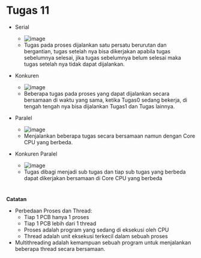 # Tugas 11
* Serial
  * ![image](https://github.com/DimasIvandaFauzi/SysOP24-3123521022/assets/160553968/add2a2c9-ae01-4ab9-9ac3-8756c144623b)
  * Tugas pada proses dijalankan satu persatu berurutan dan bergantian, tugas setelah nya bisa dikerjakan apabila tugas sebelumnya selesai, jika tugas sebelumnya belum selesai maka tugas setelah nya tidak dapat dijalankan.
    
* Konkuren
  * ![image](https://github.com/DimasIvandaFauzi/SysOP24-3123521022/assets/160553968/712b002d-211c-4d6f-9ef0-1b16d7036c59)
  * Beberapa tugas pada proses yang dapat dijalankan secara bersamaan di waktu yang sama, ketika Tugas0 sedang bekerja, di tengah tengah nya bisa dijalankan Tugas1 dan Tugas lainnya.
    
* Paralel
  * ![image](https://github.com/DimasIvandaFauzi/SysOP24-3123521022/assets/160553968/01a65e1e-67fe-4d55-a723-385b20130c0d)
  * Menjalankan beberapa tugas secara bersamaan namun dengan Core CPU yang berbeda.
    
* Konkuren Paralel
  * ![image](https://github.com/DimasIvandaFauzi/SysOP24-3123521022/assets/160553968/da58846b-a6e2-4b92-8700-d958f310048d)
  * Tugas dibagi menjadi sub tugas dan tiap sub tugas yang berbeda dapat dikerjakan bersamaan di Core CPU yang berbeda
#
**Catatan**
* Perbedaan Proses dan Thread:
  * Tiap 1 PCB hanya 1 proses
  * Tiap 1 PCB lebih dari 1 thread
  * Proses adalah program yang sedang di eksekusi oleh CPU
  * Thread adalah unit eksekusi terkecil dalam sebuah proses
* Multithreading adalah kemampuan sebuah program untuk menjalankan beberapa thread secara bersamaan.
